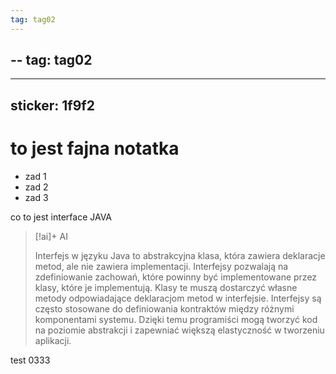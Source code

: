 ```yaml
---
tag: tag02
---
```

--
tag: tag02
---
---
sticker: 1f9f2
---
# to jest fajna notatka


- zad 1
- zad 2 
- zad 3

co to jest interface JAVA

> [!ai]+ AI
>
> Interfejs w języku Java to abstrakcyjna klasa, która zawiera deklaracje metod, ale nie zawiera implementacji. Interfejsy pozwalają na zdefiniowanie zachowań, które powinny być implementowane przez klasy, które je implementują. Klasy te muszą dostarczyć własne metody odpowiadające deklaracjom metod w interfejsie. Interfejsy są często stosowane do definiowania kontraktów między różnymi komponentami systemu. Dzięki temu programiści mogą tworzyć kod na poziomie abstrakcji i zapewniać większą elastyczność w tworzeniu aplikacji.

test 0333




